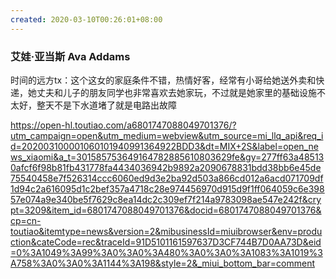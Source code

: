 ```yaml
---
created: 2020-03-10T00:26:01+08:00
---
```


### 艾娃·亚当斯 Ava Addams
时间的远方tx：这个这女的家庭条件不错，热情好客，经常有小哥给她送外卖和快递，她丈夫和儿子的朋友同学也非常喜欢去她家玩，不过就是她家里的基础设施不太好，整天不是下水道堵了就是电路出故障

https://open-hl.toutiao.com/a6801747088049701376/?utm_campaign=open&utm_medium=webview&utm_source=mi_llq_api&req_id=202003100001060101940991364922BDD3&dt=MIX+2S&label=open_news_xiaomi&a_t=301585753649164782885610803629fe&gy=277ff63a485130afcf6f98b81fb431778fa4434036942b9892a2090678831bdd38bb6e45de75540458e7f526314ccc6060ed9d3e2ba92d503a866cd012a6acd071709df1d94c2a616095d1c2bef357a4718c28e974456970d915d9f1ff064059c6e39857e074a9e340be5f7629c8ea14dc2c309ef7f214a9783098ae547e242f&crypt=3209&item_id=6801747088049701376&docid=6801747088049701376&cp=cn-toutiao&itemtype=news&version=2&mibusinessId=miuibrowser&env=production&cateCode=rec&traceId=91D5101161597637D3CF744B7D0AA73D&eid=0%3A1049%3A99%3A0%3A0%3A480%3A0%3A0%3A1083%3A1019%3A758%3A0%3A0%3A1144%3A198&style=2&_miui_bottom_bar=comment
